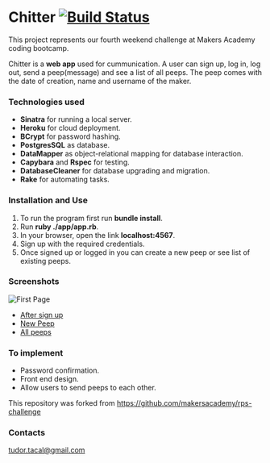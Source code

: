 # Chitter [![Build Status](https://travis-ci.org/TudorTacal/chitter-challenge.svg?branch=master)](https://travis-ci.org/TudorTacal/chitter-challenge)

This project represents our fourth weekend challenge at Makers Academy coding bootcamp.  

Chitter is a **web app** used for cummunication. A user can sign up, log in, log out, send a peep(message) and see a list of all peeps. The peep comes with the date of creation, name and username of the maker.

### Technologies used

* **Sinatra** for running a local server.
* **Heroku** for cloud deployment.
* **BCrypt** for password hashing.
* **PostgresSQL** as database.
* **DataMapper** as object-relational mapping for database interaction.
* **Capybara** and **Rspec** for testing.
* **DatabaseCleaner** for database upgrading and migration.
* **Rake** for automating tasks.

### Installation and Use

1. To run the program first run **bundle install**.
2. Run **ruby ./app/app.rb**.
3. In your browser, open the link **localhost:4567**.
4. Sign up with the required credentials.
5. Once signed up or logged in you can create a new peep or see list of existing peeps.

### Screenshots

 ![First Page](https://s11.postimg.org/fk7a9qedv/Screen_Shot_2016_12_05_at_00_28_29.png)
* [After sign up](https://s14.postimg.org/t4pvv2k9t/Screen_Shot_2016_12_05_at_00_31_16.png)
* [New Peep](https://s16.postimg.org/r0vcahx6t/Screen_Shot_2016_12_05_at_00_32_06.png)
* [All peeps](https://s12.postimg.org/vhzesoh31/Screen_Shot_2016_12_05_at_00_32_43.png)

### To implement

* Password confirmation.
* Front end design.
* Allow users to send peeps to each other.


This repository was forked from https://github.com/makersacademy/rps-challenge

### Contacts
tudor.tacal@gmail.com
